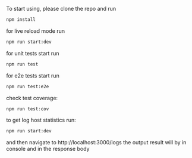 To start using, please clone the repo and run
```bash
npm install
```

for live reload mode run
```bash
npm run start:dev
```

for unit tests start run
```bash
npm run test
```

for e2e tests start run
```bash
npm run test:e2e
```

check test coverage:
```bash
npm run test:cov
```

to get log host statistics run:
```bash
npm run start:dev
```
and then navigate to http://localhost:3000/logs
the output result will by in console and in the response body